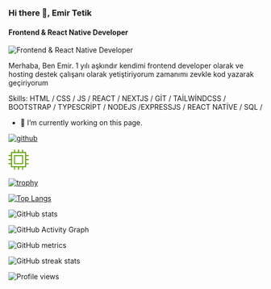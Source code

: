 ### Hi there 👋, Emir Tetik
#### Frontend & React Native Developer
![Frontend & React Native Developer](https://t3.ftcdn.net/jpg/02/92/88/72/360_F_292887204_2wH041phSQo70eqaE9GRqFvn5MmQ4B8w.jpg)

Merhaba, Ben Emir. 1 yılı aşkındır kendimi frontend developer olarak ve hosting destek çalışanı olarak yetiştiriyorum zamanımı zevkle kod yazarak geçiriyorum

Skills: HTML / CSS / JS / REACT / NEXTJS / GİT / TAİLWİNDCSS / BOOTSTRAP / TYPESCRİPT / NODEJS /EXPRESSJS / REACT NATİVE / SQL / 

- 🔭 I’m currently working on this page. 


[<img src='https://cdn.jsdelivr.net/npm/simple-icons@3.0.1/icons/github.svg' alt='github' height='40'>](https://github.com/emirtetik)  

<a href='https://docs.github.com/en/developers'><img src='https://raw.githubusercontent.com/acervenky/animated-github-badges/master/assets/devbadge.gif' width='40' height='40'></a> 

[![trophy](https://github-profile-trophy.vercel.app/?username=emirtetik)](https://github.com/ryo-ma/github-profile-trophy)

[![Top Langs](https://github-readme-stats.vercel.app/api/top-langs/?username=emirtetik)](https://github.com/anuraghazra/github-readme-stats)

![GitHub stats](https://github-readme-stats.vercel.app/api?username=emirtetik&show_icons=true&count_private=true)  

![GitHub Activity Graph](https://activity-graph.herokuapp.com/graph?username=emirtetik)  

![GitHub metrics](https://metrics.lecoq.io/emirtetik)  

![GitHub streak stats](https://streak-stats.demolab.com/?user=emirtetik)  

![Profile views](https://gpvc.arturio.dev/emirtetik)  
